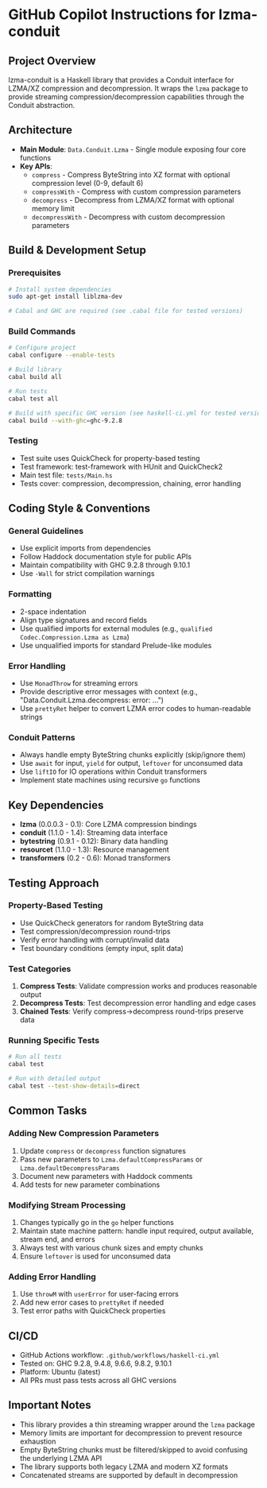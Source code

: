 # GitHub Copilot Instructions for lzma-conduit

## Project Overview

lzma-conduit is a Haskell library that provides a Conduit interface for LZMA/XZ compression and decompression. It wraps the `lzma` package to provide streaming compression/decompression capabilities through the Conduit abstraction.

## Architecture

- **Main Module**: `Data.Conduit.Lzma` - Single module exposing four core functions
- **Key APIs**:
  - `compress` - Compress ByteString into XZ format with optional compression level (0-9, default 6)
  - `compressWith` - Compress with custom compression parameters
  - `decompress` - Decompress from LZMA/XZ format with optional memory limit
  - `decompressWith` - Decompress with custom decompression parameters

## Build & Development Setup

### Prerequisites
```bash
# Install system dependencies
sudo apt-get install liblzma-dev

# Cabal and GHC are required (see .cabal file for tested versions)
```

### Build Commands
```bash
# Configure project
cabal configure --enable-tests

# Build library
cabal build all

# Run tests
cabal test all

# Build with specific GHC version (see haskell-ci.yml for tested versions)
cabal build --with-ghc=ghc-9.2.8
```

### Testing
- Test suite uses QuickCheck for property-based testing
- Test framework: test-framework with HUnit and QuickCheck2
- Main test file: `tests/Main.hs`
- Tests cover: compression, decompression, chaining, error handling

## Coding Style & Conventions

### General Guidelines
- Use explicit imports from dependencies
- Follow Haddock documentation style for public APIs
- Maintain compatibility with GHC 9.2.8 through 9.10.1
- Use `-Wall` for strict compilation warnings

### Formatting
- 2-space indentation
- Align type signatures and record fields
- Use qualified imports for external modules (e.g., `qualified Codec.Compression.Lzma as Lzma`)
- Use unqualified imports for standard Prelude-like modules

### Error Handling
- Use `MonadThrow` for streaming errors
- Provide descriptive error messages with context (e.g., "Data.Conduit.Lzma.decompress: error: ...")
- Use `prettyRet` helper to convert LZMA error codes to human-readable strings

### Conduit Patterns
- Always handle empty ByteString chunks explicitly (skip/ignore them)
- Use `await` for input, `yield` for output, `leftover` for unconsumed data
- Use `liftIO` for IO operations within Conduit transformers
- Implement state machines using recursive `go` functions

## Key Dependencies

- **lzma** (0.0.0.3 - 0.1): Core LZMA compression bindings
- **conduit** (1.1.0 - 1.4): Streaming data interface
- **bytestring** (0.9.1 - 0.12): Binary data handling
- **resourcet** (1.1.0 - 1.3): Resource management
- **transformers** (0.2 - 0.6): Monad transformers

## Testing Approach

### Property-Based Testing
- Use QuickCheck generators for random ByteString data
- Test compression/decompression round-trips
- Verify error handling with corrupt/invalid data
- Test boundary conditions (empty input, split data)

### Test Categories
1. **Compress Tests**: Validate compression works and produces reasonable output
2. **Decompress Tests**: Test decompression error handling and edge cases
3. **Chained Tests**: Verify compress→decompress round-trips preserve data

### Running Specific Tests
```bash
# Run all tests
cabal test

# Run with detailed output
cabal test --test-show-details=direct
```

## Common Tasks

### Adding New Compression Parameters
1. Update `compress` or `decompress` function signatures
2. Pass new parameters to `Lzma.defaultCompressParams` or `Lzma.defaultDecompressParams`
3. Document new parameters with Haddock comments
4. Add tests for new parameter combinations

### Modifying Stream Processing
1. Changes typically go in the `go` helper functions
2. Maintain state machine pattern: handle input required, output available, stream end, and errors
3. Always test with various chunk sizes and empty chunks
4. Ensure `leftover` is used for unconsumed data

### Adding Error Handling
1. Use `throwM` with `userError` for user-facing errors
2. Add new error cases to `prettyRet` if needed
3. Test error paths with QuickCheck properties

## CI/CD

- GitHub Actions workflow: `.github/workflows/haskell-ci.yml`
- Tested on: GHC 9.2.8, 9.4.8, 9.6.6, 9.8.2, 9.10.1
- Platform: Ubuntu (latest)
- All PRs must pass tests across all GHC versions

## Important Notes

- This library provides a thin streaming wrapper around the `lzma` package
- Memory limits are important for decompression to prevent resource exhaustion
- Empty ByteString chunks must be filtered/skipped to avoid confusing the underlying LZMA API
- The library supports both legacy LZMA and modern XZ formats
- Concatenated streams are supported by default in decompression
